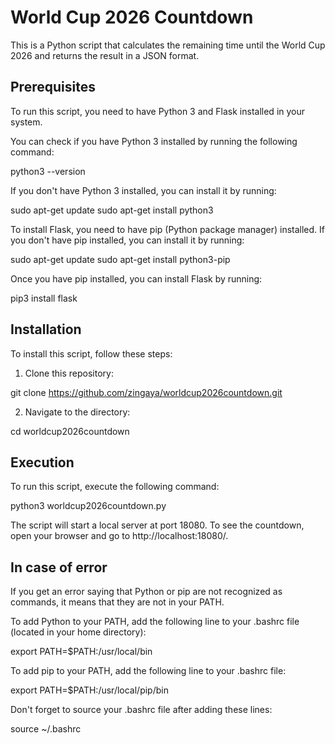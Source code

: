 # World Cup 2026 Countdown

This is a Python script that calculates the remaining time until the World Cup 2026 and returns the result in a JSON format.

## Prerequisites

To run this script, you need to have Python 3 and Flask installed in your system.

You can check if you have Python 3 installed by running the following command:

python3 --version

If you don't have Python 3 installed, you can install it by running:

sudo apt-get update
sudo apt-get install python3

To install Flask, you need to have pip (Python package manager) installed. If you don't have pip installed, you can install it by running:

sudo apt-get update
sudo apt-get install python3-pip

Once you have pip installed, you can install Flask by running:

pip3 install flask

## Installation

To install this script, follow these steps:

1. Clone this repository:

git clone https://github.com/zingaya/worldcup2026countdown.git

2. Navigate to the directory:

cd worldcup2026countdown

## Execution

To run this script, execute the following command:

python3 worldcup2026countdown.py

The script will start a local server at port 18080. To see the countdown, open your browser and go to http://localhost:18080/.

## In case of error

If you get an error saying that Python or pip are not recognized as commands, it means that they are not in your PATH.

To add Python to your PATH, add the following line to your .bashrc file (located in your home directory):

export PATH=$PATH:/usr/local/bin

To add pip to your PATH, add the following line to your .bashrc file:

export PATH=$PATH:/usr/local/pip/bin

Don't forget to source your .bashrc file after adding these lines:

source ~/.bashrc
